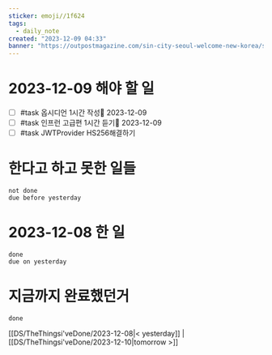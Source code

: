 ```yaml
---
sticker: emoji//1f624
tags:
  - daily_note
created: "2023-12-09 04:33"
banner: "https://outpostmagazine.com/sin-city-seoul-welcome-new-korea/seoul-skyline-photo/"
---
```


# 2023-12-09 해야 할 일

- [ ] #task 옵시디언 1시간 작성📅 2023-12-09
- [ ] #task 인프런 고급편 1시간 듣기📅 2023-12-09
- [ ] #task JWTProvider HS256해결하기

# 한다고 하고 못한 일들
```tasks
not done
due before yesterday
```
# 2023-12-08 한 일
```tasks
done
due on yesterday
```
# 지금까지 완료했던거 
```tasks
done
```
[[DS/TheThingsi'veDone/2023-12-08|< yesterday]] | [[DS/TheThingsi'veDone/2023-12-10|tomorrow >]]